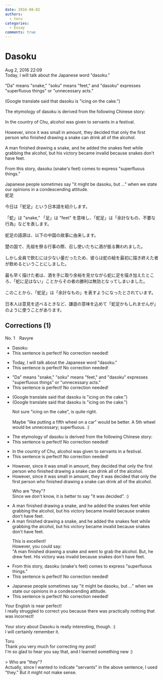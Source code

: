 ```yaml
---
date: 2016-08-02
authors:
  - toru
categories:
  - Essay
comments: true
---
```


# Dasoku
<div class="date">Aug 2, 2016 22:09</div>
<div id="post"><div id="body_show_ori">
Today, I will talk about the Japanese word "dasoku."<br/><br/>"Da" means "snake," "soku" means "feet," and "dasoku" expresses "superfluous things" or "unnecessary acts."<br/><br/>(Google translate said that dasoku is "icing on the cake.")<br/><br/>The etymology of dasoku is derived from the following Chinese story:<br/><br/>In the country of Chu, alcohol was given to servants in a festival.<br/><br/>However, since it was small in amount, they decided that only the first person who finished drawing a snake can drink all of the alcohol.<br/><br/>A man finished drawing a snake, and he added the snakes feet while grabbing the alcohol, but his victory became invalid because snakes don't have feet.<br/><br/>From this story, dasoku (snake's feet) comes to express "superfluous things."<br/><br/>Japanese people sometimes say "it might be dasoku, but ..." when we state our opinions in a condescending attitude.
</div></div>

<!-- more -->

<div id="post_ja"><div id="body_show_mo">
蛇足<br/><br/>今日は「蛇足」という日本語を紹介します。<br/><br/>「蛇」は "snake," 「足」は "feet" を意味し、「蛇足」は「余計なもの、不要な行為」などを表します。<br/><br/>蛇足の語源は、以下の中国の故事に由来します。<br/><br/>楚の国で、先祖を祭る行事の際、召し使いたちに酒が振る舞われました。<br/><br/>しかし全員で飲むには少ない量だったため、彼らは蛇の絵を最初に描き終えた者が飲めるということにしました。<br/><br/>最も早く描けた者は、酒を手に取り余裕を見せながら蛇に足を描き加えたところ、「蛇に足はない」ことからその者の勝利は無効となってしまいました。<br/><br/>このことから、「蛇足」は「余計なもの」を表すようになったとされています。<br/><br/>日本人は意見を述べるときなど、謙遜の意味を込めて「蛇足かもしれませんが」のように使うことがあります。
</div></div>

## Corrections (1)
<div id="block"><div class="first_name"> No. 1　<span class="just_name">Ravyre</span></div><div id="block2">
<ul class="correction_field">
<li class="incorrect">Dasoku</li>
<li class="corrected perfect">This sentence is perfect! No correction needed!</li>
</ul>
<ul class="correction_field">
<li class="incorrect">Today, I will talk about the Japanese word "dasoku."</li>
<li class="corrected perfect">This sentence is perfect! No correction needed!</li>
</ul>
<ul class="correction_field">
<li class="incorrect">"Da" means "snake," "soku" means "feet," and "dasoku" expresses "superfluous things" or "unnecessary acts."</li>
<li class="corrected perfect">This sentence is perfect! No correction needed!</li>
</ul>
<ul class="correction_field">
<li class="incorrect">(Google translate said that dasoku is "icing on the cake.")</li>
<li class="corrected correct">
(Google translate said that dasoku is "icing on the cake.")
<p class="correction_comment">Not sure "icing on the cake", is quite right.<br/><br/>Maybe "like putting a fifth wheel on a car" would be better. A 5th wheel would be unnecessary; superfluous. :)</p>
</li>
</ul>
<ul class="correction_field">
<li class="incorrect">The etymology of dasoku is derived from the following Chinese story:</li>
<li class="corrected perfect">This sentence is perfect! No correction needed!</li>
</ul>
<ul class="correction_field">
<li class="incorrect">In the country of Chu, alcohol was given to servants in a festival.</li>
<li class="corrected perfect">This sentence is perfect! No correction needed!</li>
</ul>
<ul class="correction_field">
<li class="incorrect">However, since it was small in amount, they decided that only the first person who finished drawing a snake can drink all of the alcohol.</li>
<li class="corrected correct">
However, since it was small in amount, <span class="sline">they</span> <span class="f_red">it</span><span class="f_red"> was</span> decided that only the first person who finished drawing a snake can drink all of the alcohol.
<p class="correction_comment">Who are "they"?<br/>Since we don't know, it is better to say "it was decided". :)</p>
</li>
</ul>
<ul class="correction_field">
<li class="incorrect">A man finished drawing a snake, and he added the snakes feet while grabbing the alcohol, but his victory became invalid because snakes don't have feet.</li>
<li class="corrected correct">
A man finished drawing a snake, and he added the snakes feet while grabbing the alcohol, but his victory became invalid because snakes don't have feet.
<p class="correction_comment">This is excellent!<br/>However, you could say:<br/>"A man finished drawing a snake and went to grab the alcohol. But, he drew feet. His victory was invalid because snakes don't have feet.</p>
</li>
</ul>
<ul class="correction_field">
<li class="incorrect">From this story, dasoku (snake's feet) comes to express "superfluous things."</li>
<li class="corrected perfect">This sentence is perfect! No correction needed!</li>
</ul>
<ul class="correction_field">
<li class="incorrect">Japanese people sometimes say "it might be dasoku, but ..." when we state our opinions in a condescending attitude.</li>
<li class="corrected perfect">This sentence is perfect! No correction needed!</li>
</ul>
<p class="comment_small">
 Your English is near perfect!
 <br/>
 I really struggled to correct you because there was practically nothing that was incorrect!
 <br/>
 <br/>
 Your story about Dasoku is really interesting, though. :)
 <br/>
 I will certainly remember it.
</p>

</div><div class="name"><span class="just_name">Toru</span><br>
Thank you very much for correcting my post!<br/>I'm so glad to hear you say that, and I learned something new :)<br/><br/>&gt; Who are "they"?<br/>Actually, since I wanted to indicate "servants" in the above sentence, I used "they." But it might not make sense.
</div>
</div>
